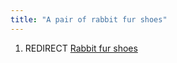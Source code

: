 ```yaml
---
title: "A pair of rabbit fur shoes"
---
```


1.  REDIRECT [Rabbit fur shoes](Rabbit_fur_shoes "wikilink")